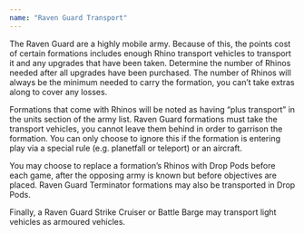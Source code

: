 ```yaml
---
name: "Raven Guard Transport"
---
```

The Raven Guard are a highly mobile army. Because of this, the points cost of certain formations includes enough Rhino transport vehicles to transport it and any upgrades that have been taken. Determine the number of Rhinos needed after all upgrades have been purchased. The number of Rhinos will always be the minimum needed to carry the formation, you can’t take extras along to cover any losses.

Formations that come with Rhinos will be noted as having <q>plus transport</q> in the units section of the army list. Raven Guard formations must take the transport vehicles, you cannot leave them behind in order to garrison the formation. You can only choose to ignore this if the formation is entering play via a special rule (e.g. planetfall or teleport) or an aircraft.

You may choose to replace a formation’s Rhinos with Drop Pods before each game, after the opposing army is known but before objectives are placed. Raven Guard Terminator formations may also be transported in Drop Pods.

Finally, a Raven Guard Strike Cruiser or Battle Barge may transport light vehicles as armoured vehicles.